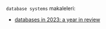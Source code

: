 `database systems` makaleleri:

- [databases in 2023: a year in review](databases-in-2023-a-year-in-review.md)